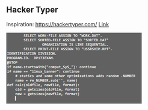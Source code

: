 ## Hacker Typer
Inspiration: https://hackertyper.com/
[Link](https://github.com/RomanRDQ/it-absolvent/tree/master/src/routes/HackerTyper)

[![N|Mortgage](https://github.com/RomanRDQ/it-absolvent/blob/master/src/assets/img/hackertyper.png?raw=true)](https://github.com/RomanRDQ/it-absolvent/blob/master/src/assets/img/hackertyper.png?raw=true)
